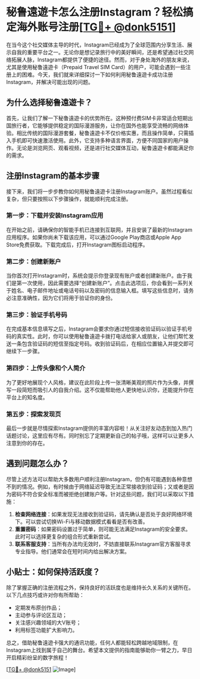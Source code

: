 # 秘鲁遠遊卡怎么注册Instagram？轻松搞定海外账号注册[[TG💪+ @donk5151](https://t.me/s/donk5151)]

在当今这个社交媒体主导的时代，Instagram已经成为了全球范围内分享生活、展示自我的重要平台之一。无论你是想记录旅行中的美好瞬间，还是希望通过社交网络拓展人脉，Instagram都提供了便捷的途径。然而，对于身处海外的朋友来说，尤其是使用秘鲁遠遊卡（Prepaid Travel SIM Card）的用户，可能会遇到一些注册上的困难。今天，我们就来详细探讨一下如何利用秘鲁遠遊卡成功注册Instagram，并解决可能出现的问题。

## 为什么选择秘鲁遠遊卡？

首先，让我们了解一下秘鲁遠遊卡的优势所在。这种预付费SIM卡非常适合短期出国旅行者，它能够提供稳定的国际漫游服务，让你在国外也能享受流畅的网络体验。相比传统的国际漫游套餐，秘鲁遠遊卡不仅价格实惠，而且操作简单，只需插入手机即可快速激活使用。此外，它支持多种语言界面，方便不同国家的用户操作。无论是浏览网页、观看视频，还是进行社交媒体互动，秘鲁遠遊卡都能满足你的需求。

## 注册Instagram的基本步骤

接下来，我们将一步步教你如何用秘鲁遠遊卡注册Instagram账户。虽然过程看似复杂，但只要按照以下步骤操作，就能顺利完成注册。

### 第一步：下载并安装Instagram应用

在开始之前，请确保你的智能手机已连接到互联网，并且安装了最新的Instagram应用程序。如果你尚未下载该应用，可以通过Google Play商店或Apple App Store免费获取。下载完成后，打开Instagram图标启动程序。

### 第二步：创建新账户

当你首次打开Instagram时，系统会提示你登录现有账户或者创建新账户。由于我们是第一次使用，因此需要选择“创建新账户”。点击此选项后，你会看到一系列关于姓名、电子邮件地址或电话号码以及密码的信息输入框。填写这些信息时，请务必注意准确性，因为它们将用于验证你的身份。

### 第三步：验证手机号码

在完成基本信息填写之后，Instagram会要求你通过短信接收验证码以验证手机号码的真实性。此时，你可以使用秘鲁遠遊卡拨打电话给家人或朋友，让他们帮忙发送一条包含验证码的短信至指定号码。收到验证码后，在相应位置输入并提交即可继续下一步骤。

### 第四步：上传头像和个人简介

为了更好地展现个人风格，建议在此阶段上传一张清晰美观的照片作为头像，并撰写一段简短而吸引人的自我介绍。这不仅能帮助他人更快地认识你，还能提升你在平台上的知名度。

### 第五步：探索发现页

最后一步就是尽情探索Instagram提供的丰富内容啦！从关注好友动态到加入热门话题讨论，这里应有尽有。同时别忘了定期更新自己的帖子哦，这样可以让更多人注意到你的存在。

## 遇到问题怎么办？

尽管上述方法可以帮助大多数用户顺利注册Instagram，但仍有可能遇到各种意想不到的情况。例如，有时候由于网络延迟导致无法正常接收到验证码；又或者是因为密码不符合安全标准而被拒绝创建账户等。针对这些问题，我们可以采取以下措施：

1. **检查网络连接**：如果发现无法接收到验证码，请先确认是否处于良好网络环境下。可以尝试切换Wi-Fi与移动数据模式看看是否有改善。
2. **重置密码**：如果密码设置过于简单，则可能无法满足Instagram的安全要求。此时可以选择更复杂的组合形式重新尝试。
3. **联系客服支持**：当所有办法均无效时，不妨直接联系Instagram官方客服寻求专业指导。他们通常会在短时间内给出解决方案。

## 小贴士：如何保持活跃度？

除了掌握正确的注册流程之外，保持良好的活跃度也是维持长久关系的关键所在。以下几点技巧或许对你有所帮助：
- 定期发布原创作品；
- 主动参与评论区互动；
- 关注感兴趣领域的大V账号；
- 利用标签功能扩大影响力。

总之，借助秘鲁遠遊卡强大的通讯功能，任何人都能轻松跨越地域限制，在Instagram上找到属于自己的舞台。希望本文提供的指南能够助你一臂之力，早日开启精彩纷呈的数字旅程！

[[TG💪+ @donk5151](https://t.me/s/donk5151) ![Image](https://i.postimg.cc/rwNCRYN7/Snipaste-2025-04-30-17-27-05.png)]